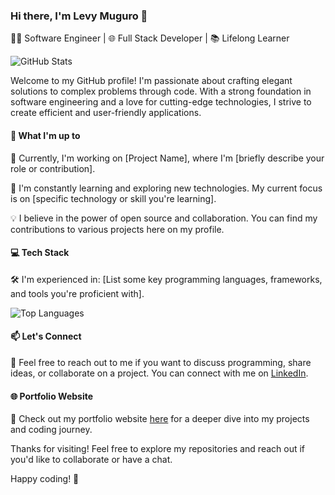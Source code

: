 ### Hi there, I'm Levy Muguro 👋

👨‍💻 Software Engineer | 🌐 Full Stack Developer | 📚 Lifelong Learner

![GitHub Stats](https://github-readme-stats.vercel.app/api?username=levy-web&show_icons=true)

Welcome to my GitHub profile! I'm passionate about crafting elegant solutions to complex problems through code. With a strong foundation in software engineering and a love for cutting-edge technologies, I strive to create efficient and user-friendly applications.

#### 🚀 What I'm up to

🔭 Currently, I'm working on [Project Name], where I'm [briefly describe your role or contribution].

🌱 I'm constantly learning and exploring new technologies. My current focus is on [specific technology or skill you're learning].

💡 I believe in the power of open source and collaboration. You can find my contributions to various projects here on my profile.

#### 💻 Tech Stack

🛠️ I'm experienced in: [List some key programming languages, frameworks, and tools you're proficient with].

![Top Languages](https://github-readme-stats.vercel.app/api/top-langs/?username=levy-web&layout=compact)

#### 📫 Let's Connect

📢 Feel free to reach out to me if you want to discuss programming, share ideas, or collaborate on a project. You can connect with me on [LinkedIn](https://www.linkedin.com/in/levy-njiru-muguro/).

#### 🌐 Portfolio Website

🔗 Check out my portfolio website [here](https://levy-portfolio-delta.vercel.app/) for a deeper dive into my projects and coding journey.

Thanks for visiting! Feel free to explore my repositories and reach out if you'd like to collaborate or have a chat.

Happy coding! 🚀
